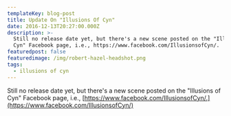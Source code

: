```yaml
---
templateKey: blog-post
title: Update On "Illusions Of Cyn"
date: 2016-12-13T20:27:00.000Z
description: >-
  Still no release date yet, but there's a new scene posted on the "Illusions of
  Cyn" Facebook page, i.e., https://www.facebook.com/IllusionsofCyn/.
featuredpost: false
featuredimage: /img/robert-hazel-headshot.png
tags:
  - illusions of cyn
---
```

Still no release date yet, but there's a new scene posted on the "Illusions of Cyn" Facebook page, i.e., [https://www.facebook.com/IllusionsofCyn/.](https://www.facebook.com/IllusionsofCyn/)
